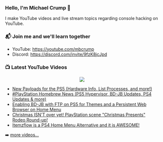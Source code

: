 ### Hello, I'm Michael Crump 👋

I make YouTube videos and live stream topics regarding console hacking on YouTube. 

### 📬 Join me and we'll learn together

- YouTube: https://youtube.com/mbcrump
- Discord: https://discord.com/invite/9fzK8jcJpd

### 📺 Latest YouTube Videos

<div align="center">

[<img src="https://img.shields.io/badge/-Subscribe-red?style=for-the-badge&logo=youtube&logoColor=white"/>](https://www.youtube.com/c/mbcrump?sub_confirmation=1)

</div>

<!-- YOUTUBE:START -->
- [New Payloads for the PS5 &lpar;Hardware Info, List Processes, and more!&rpar;](https://www.youtube.com/watch?v=z_Fze1g0Oxg)
- [#PlayStation  Homebrew News &lpar;PS5 Hypervisor, BD-JB Updates, PS4 Updates &amp; more&rpar;](https://www.youtube.com/watch?v=IsPu4T6WUto)
- [Enabling BD-JB with FTP on PS5 for Themes and a Persistent Web Browser on Home Menu](https://www.youtube.com/watch?v=MiHO_RnhJ5c)
- [Christmas ISN&#39;T over yet! PlayStation scene &quot;Christmas Presents&quot; Rodeo Round-up!](https://www.youtube.com/watch?v=74FtZItaC78)
- [Itemzflow is a PS4 Home Menu Alternative and it is AWESOME!](https://www.youtube.com/watch?v=TIFDHTxgifA)
<!-- YOUTUBE:END -->

➡️ [more videos...](https://youtube.com/mbcrump)

